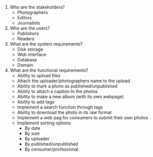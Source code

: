 1. Who are the stakeholders?
    - Photographers
    - Editors
    - Journalists 
2. Who are the users?
    - Publishers
    - Readers
3. What are the system requirements?
    - Disk storage
    - Web interface
    - Database
    - Domain
4. What are the functional requirements?
    - Ability to upload files
    - Attach the uploader/photographers name to the upload
    - Ability to mark a photo as published/unpublished
    - Ability to attach a caption to the photos 
    - Ability to make a new album (with its own webpage)
    - Ability to add tags
    - Implement a search function through tags
    - Ability to download the photo in its raw format
    - Implement a web pag for consumers to submit their own photos
    - Implement sorting options
        - By date
        - By size
        - By uploader
        - By published/unpublished
        - By consumer/professional
